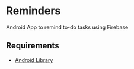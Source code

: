 # Reminders
Android App to remind to-do tasks using Firebase

## Requirements
* [Android Library](https://github.com/vinkas-technologies/android-library)
